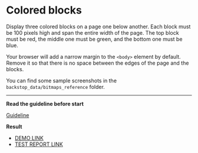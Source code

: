 # Colored blocks

Display three colored blocks on a page one below another. Each block 
must be 100 pixels high and span the entire width of the page.
The top block must be red, the middle one must be green, and the bottom one
must be blue.

Your browser will add a narrow margin to the `<body>` element by default. Remove 
it so that there is no space between the edges of the page and the blocks.

You can find some sample screenshots in the `backstop_data/bitmaps_reference` folder.

---
**Read the guideline before start**

[Guideline](https://mate-academy.github.io/layout_task-guideline/)

**Result**

- [DEMO LINK](https://ivaniuminov.github.io/layout_colored-blocks/) <br>
- [TEST REPORT LINK](https://ivaniuminov.github.io/layout_colored-blocks/report/html_report/)
